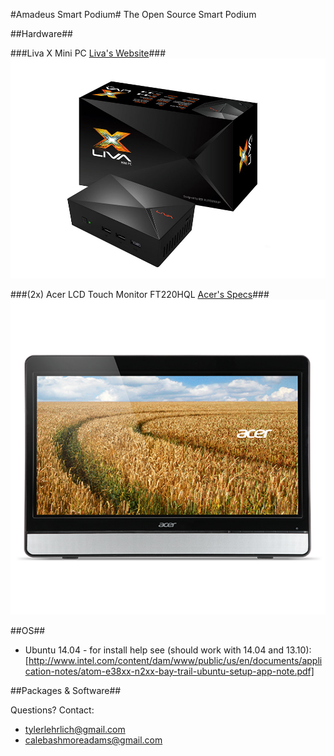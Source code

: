 #Amadeus Smart Podium#
The Open Source Smart Podium

##Hardware##

###Liva X Mini PC [Liva's Website](http://www.ecs.com.tw)###
![Liva X mini PC](/images/livax.jpg "Liva X")

###(2x) Acer LCD Touch Monitor FT220HQL [Acer's Specs](http://us.acer.com/ac/en/US/content/model/UM.WT0AA.002)###
![Acer Touch Screen](/images/acer.png "Acer Touch Screen")

##OS##
* Ubuntu 14.04 - for install help see (should work with 14.04 and 13.10): [http://www.intel.com/content/dam/www/public/us/en/documents/application-notes/atom-e38xx-n2xx-bay-trail-ubuntu-setup-app-note.pdf]

##Packages & Software##


Questions? Contact: 
* tylerlehrlich@gmail.com
* calebashmoreadams@gmail.com